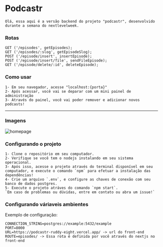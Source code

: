 # Podcastr

    Olá, essa aqui é a versão backend do projeto "podcastr", desenvolvido durante a semana do nextlevelweek.
    
    
    
 <h3>Rotas</h3>
    
    GET ('/episodes', getEpisodes);
    GET ('/episodes/:slog', getEpisodeSlog);
    POST ('/episode/insert', insertEpisode);
    POST ('/episode/insert/file', sendFileEpisode);
    GET ('/episode/delete/:id', deleteEpisode);
 
 <h3>Como usar</h3>

    1- Em seu navegador, acesse "localhost:{porta}"
    2- Após acessar, você vai se deparar com um mini painel de administração
    3- Através do painel, você vai poder remover e adicionar novos podcasts!

---

 <h3>Imagens</h3>
 <img src="https://user-images.githubusercontent.com/63478331/117904423-b91e8600-b2a7-11eb-96a8-33d3c1ed3985.png" alt="homepage">
 
 <h3>Configurando o projeto</h3>

    1- Clone o repositório em seu computador.
    2- Verifique se você tem o nodejs instalando em seu sistema operacional.
    3- Após isso, acesse o projeto através do terminal disponível em seu computador, e execute o comando `npm` para efetuar a instalação das dependências!
    4- Crie um arquivo `.env`, e configure as chaves de conexão com seu banco de dados postgres.
    5- Execute o projeto atráves do comando `npm start`.
    `Em caso de problemas ou dúvidas, entre em contato ou abra um issue!`
    
<h3>Configurando váriaveis ambientes</h3>
<p>Exemplo de configuração: </p>
    
    CONNECTION_STRING=postgres://example:5432/example
    PORT=8000
    URL=https://podcastr-ruddy-eight.vercel.app/ -> url do front-end
    ROUTE=episodes/ -> Essa rota é definida por você através do nextjs no front-end
